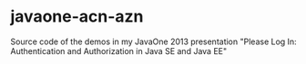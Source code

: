 javaone-acn-azn
===============

Source code of the demos in my JavaOne 2013 presentation "Please Log In: Authentication and Authorization in Java SE and Java EE"
